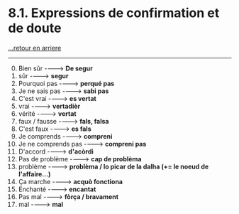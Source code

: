 # 8.1. Expressions de confirmation et de doute

[...retour en arriere](../../menu_fiches.md)

---

0. Bien sûr  ----> **De segur**
1. sûr ----> **segur**
2. Pourquoi pas  ----> **perqué pas**
3. Je ne sais pas  ----> **sabi pas**
4. C'est vrai  ----> **es vertat**
5. vrai ----> **vertadièr**
6. vérité ----> **vertat**
7. faux / fausse ----> **fals, falsa**
8. C'est faux  ----> **es fals**
9. Je comprends  ----> **compreni**
10. Je ne comprends pas  ----> **compreni pas**
11. D'accord  ----> **d'acòrdi**
12. Pas de problème  ----> **cap de problèma**
13. problème ----> **problèma / lo picar de la dalha (+= le noeud de l'affaire...)**
14. Ça marche  ----> **acquò fonctiona**
15. Enchanté  ----> **encantat**
16. Pas mal ----> **fòrça / bravament**
17. mal ----> **mal**